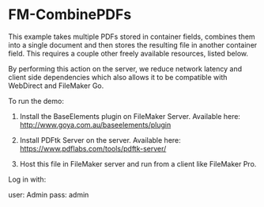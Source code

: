 FM-CombinePDFs
===========
This example takes multiple PDFs stored in container fields, combines them into a single document and then stores the resulting file in another container field. This requires a couple other freely available resources, listed below. 

By performing this action on the server, we reduce network latency and client side dependencies which also allows it to be compatible with WebDirect and FileMaker Go.

To run the demo:

1. Install the BaseElements plugin on FileMaker Server. Available here: http://www.goya.com.au/baseelements/plugin

2. Install PDFtk Server on the server. Available here: https://www.pdflabs.com/tools/pdftk-server/

3. Host this file in FileMaker server and run from a client like FileMaker Pro. 

Log in with:

user: Admin
pass: admin


